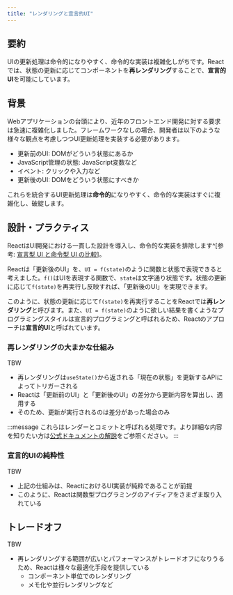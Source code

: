 ```yaml
---
title: "レンダリングと宣言的UI"
---
```


## 要約

UIの更新処理は命令的になりやすく、命令的な実装は複雑化しがちです。Reactでは、状態の更新に応じてコンポーネントを**再レンダリング**することで、**宣言的UI**を可能にしています。

## 背景

Webアプリケーションの台頭により、近年のフロントエンド開発に対する要求は急速に複雑化しました。フレームワークなしの場合、開発者は以下のような様々な観点を考慮しつつUI更新処理を実装する必要があります。

- 更新前のUI: DOMがどういう状態にあるか
- JavaScript管理の状態: JavaScript変数など
- イベント: クリックや入力など
- 更新後のUI: DOMをどういう状態にすべきか

これらを統合するUI更新処理は**命令的**になりやすく、命令的な実装はすぐに複雑化し、破綻します。

## 設計・プラクティス

ReactはUI開発における一貫した設計を導入し、命令的な実装を排除します^[参考: [宣言型 UI と命令型 UI の比較](https://ja.react.dev/learn/reacting-to-input-with-state#how-declarative-ui-compares-to-imperative)]。

Reactは「更新後のUI」を、`UI = f(state)`のように関数と状態で表現できると考えました。`f()`はUIを表現する関数で、`state`は文字通り状態です。状態の更新に応じて`f(state)`を再実行し反映すれば、「更新後のUI」を実現できます。

このように、状態の更新に応じて`f(state)`を再実行することをReactでは**再レンダリング**と呼びます。また、`UI = f(state)`のように欲しい結果を書くようなプログラミングスタイルは宣言的プログラミングと呼ばれるため、Reactのアプローチは**宣言的UI**と呼ばれています。

### 再レンダリングの大まかな仕組み

TBW

- 再レンダリングは`useState()`から返される「現在の状態」を更新するAPIによってトリガーされる
- Reactは「更新前のUI」と「更新後のUI」の差分から更新内容を算出し、適用する
- そのため、更新が実行されるのは差分があった場合のみ

:::message
これらはレンダーとコミットと呼ばれる処理です。より詳細な内容を知りたい方は[公式ドキュメントの解説](https://ja.react.dev/learn/render-and-commit)をご参照ください。
:::

### 宣言的UIの純粋性

TBW

- 上記の仕組みは、ReactにおけるUI実装が純粋であることが前提
- このように、Reactは関数型プログラミングのアイディアをさまざま取り入れている

## トレードオフ

TBW

- 再レンダリングする範囲が広いとパフォーマンスがトレードオフになりうるため、Reactは様々な最適化手段を提供している
  - コンポーネント単位でのレンダリング
  - メモ化や並行レンダリングなど
